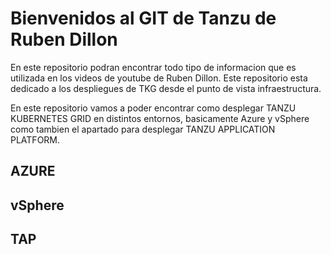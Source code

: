# Bienvenidos al GIT de Tanzu de Ruben Dillon

En este repositorio podran encontrar todo tipo de informacion que es utilizada en los videos de youtube de Ruben Dillon.
Este repositorio esta dedicado a los despliegues de TKG desde el punto de vista infraestructura.

En este repositorio vamos a poder encontrar como desplegar TANZU KUBERNETES GRID en distintos entornos, basicamente Azure y vSphere
como tambien el apartado para desplegar TANZU APPLICATION PLATFORM.

## AZURE


## vSphere


## TAP

